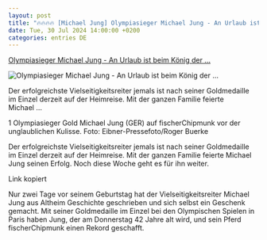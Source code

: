 ```yaml
---
layout: post
title: "🔥🔥🔥🔥 [Michael Jung] Olympiasieger Michael Jung - An Urlaub ist beim König der ..."
date: Tue, 30 Jul 2024 14:00:00 +0200
categories: entries DE
---
```

[Olympiasieger Michael Jung - An Urlaub ist beim König der ...](https://www.schwarzwaelder-bote.de/inhalt.olympiasieger-michael-jung-an-urlaub-ist-beim-koenig-der-vielseitigkeitsreiter-nicht-zu-denken.2d624313-63e9-4b4d-bd12-190789b41307.html)

![Olympiasieger Michael Jung - An Urlaub ist beim König der ...](https://www.schwarzwaelder-bote.de/media.media.776cb1d1-9e34-4ddc-b3c0-872cb55c91de.16x9_1024.jpg)

Der erfolgreichste Vielseitigkeitsreiter jemals ist nach seiner Goldmedaille im Einzel derzeit auf der Heimreise. Mit der ganzen Familie feierte Michael ...

1 Olympiasieger Gold Michael Jung (GER) auf fischerChipmunk vor der unglaublichen Kulisse. Foto: Eibner-Pressefoto/Roger Buerke

Der erfolgreichste Vielseitigkeitsreiter jemals ist nach seiner Goldmedaille im Einzel derzeit auf der Heimreise. Mit der ganzen Familie feierte Michael Jung seinen Erfolg. Noch diese Woche geht es für ihn weiter.









Link kopiert



Nur zwei Tage vor seinem Geburtstag hat der Vielseitigkeitsreiter Michael Jung aus Altheim Geschichte geschrieben und sich selbst ein Geschenk gemacht. Mit seiner Goldmedaille im Einzel bei den Olympischen Spielen in Paris haben Jung, der am Donnerstag 42 Jahre alt wird, und sein Pferd fischerChipmunk einen Rekord geschafft.

